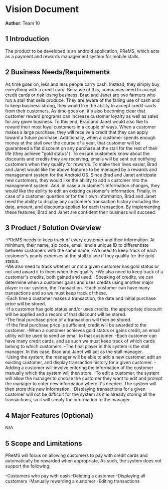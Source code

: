 # Vision Document

**Author**: Team 10

## 1 Introduction

The product to be developed is an android application, PReMS, which acts as a payment and rewards management system for mobile stalls.

## 2 Business Needs/Requirements

As time goes on, less and less people carry cash.  Instead, they simply buy everything with a credit card.  Because of this, companies need to accept credit cards or risk losing business.
Brad and Janet are two farmers who run a stall that sells produce.  They are aware of the falling use of cash and to keep business strong, they would like the ability to accept credit cards from their customers.
As time goes on, it's also becoming clear that customer reward programs can increase customer loyalty as well as sales for any given business.
To this end, Brad and Janet would also like to reward their most loyal customers in a couple of ways.  When a customer makes a large purchase, they will receive a credit that they can apply toward a future purchase.
Additionally, when a customer spends enough money at the stall over the course of a year, that customer will be guaranteed a flat discount on any purchase at the stall for the rest of their life (they achieve "gold status").
To ensure customers know about the discounts and credits they are receiving, emails will be sent out notifying customers when they qualify for rewards.
To make their lives easier, Brad and Janet would like the above features to be managed by a rewards and management system for the Android OS.
Since Brad and Janet anticipate new customers, they would like the ability to add a customer into the management system.  And, in case a customer's information changes, they would like the ability to edit an existing customer's information.
Finally, in case of a customer question or for their own information, Brad and Janet need the ability to display any customer's transaction history including the date, amount, and discounts applied for each transaction.
By implementing these features, Brad and Janet are confident their business will succeed.

## 3 Product / Solution Overview

-PReMS needs to keep track of every customer and their information.  At minimum, their name, zip code, email, and a unique ID to differentiate between customers with the same name.
-We need to keep track of each customer's yearly expenses at the stall to see if they qualify for the gold status.  
-We also need to track whether or not a given customer has gold status or not and award it to them when they qualify.
-We also need to keep track of a customer's credits, both gained and used.
-Speaking of credits, we can determine when a customer gains and uses credits using another major player in our system, the Transaction.
-Each customer can have many transactions and so we must keep track of these.  
-Each time a customer makes a transaction, the date and initial purchase price will be stored.  
-If a customer has gold status and/or uses credits, the appropriate discount will be applied and a record of that discount will be stored.  
-The final purchase price of a transaction will then be stored.  
-If the final purchase price is sufficient, credit will be awarded to the customer.
-When a customer achieves gold status or gains credit, an email utility will be used to send an email to that customer.
-Each customer can have many credit cards, and as such we must keep track of which cards belong to which customers.
-The final player in this system is the stall manager.   In this case, Brad and Janet will act as the stall manager.  
-Using the system, the manager will be able to add a new customer, edit an existing customer, and display transaction history for a given customer.
-Adding a customer will involve entering the information of the customer manually which the system will then store.
-To edit a customer, the system will allow the manager to choose the customer they want to edit and prompt the manager to enter new information where it's needed.  The system will then store this new information.
-Displaying transactions for a given customer will not be difficult for the system as it is already storing all the transactions, so it will simply the information to the manager.

## 4 Major Features (Optional)
N/A

## 5 Scope and Limitations

PReMS will focus on allowing customers to pay with credit cards and automatically be rewarded when appropriate.  As such, the system does not support the following:

-Customers who pay with cash
-Deleting a customer
-Displaying all customers
-Manually rewarding a customer
-Editing transactions
